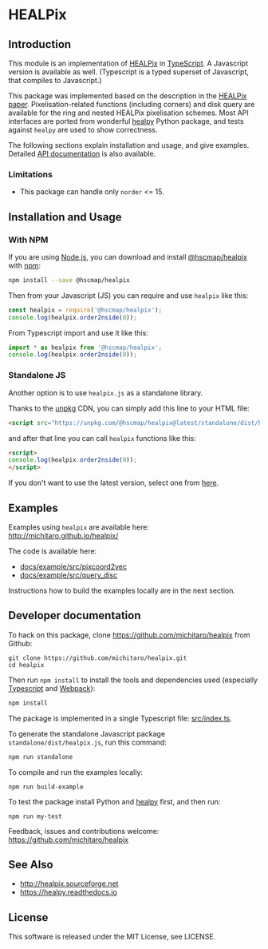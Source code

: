 # HEALPix

## Introduction

This module is an implementation of [HEALPix](http://healpix.sourceforge.net) in [TypeScript](https://www.typescriptlang.org/). A Javascript version is available as well. (Typescript is a typed superset of Javascript, that compiles to Javascript.)

This package was implemented based on the description in the [HEALPix paper](http://iopscience.iop.org/article/10.1086/427976/pdf). Pixelisation-related functions (including corners) and disk query are available for the ring and nested HEALPix pixelisation schemes. Most API interfaces are ported from wonderful [healpy](https://healpy.readthedocs.io/) Python package, and tests against `healpy` are used to show correctness.

The following sections explain installation and usage, and give examples. Detailed [API documentation](https://michitaro.github.io/healpix/typedoc/modules/_index_.html) is also available.

### Limitations
* This package can handle only ```norder``` <= 15.

## Installation and Usage

### With NPM

If you are using [Node.js](https://nodejs.org/), you can download and install [@hscmap/healpix](https://www.npmjs.com/package/@hscmap/healpix) with [npm](https://www.npmjs.com/):

```sh
npm install --save @hscmap/healpix
```

Then from your Javascript (JS) you can require and use `healpix` like this:
```js
const healpix = require('@hscmap/healpix');
console.log(healpix.order2nside(0));
```

From Typescript import and use it like this:
```typescript
import * as healpix from '@hscmap/healpix';
console.log(healpix.order2nside(0));
```

### Standalone JS

Another option is to use ``healpix.js`` as a standalone library.

Thanks to the [unpkg](https://unpkg.com/) CDN, you can simply add this line to your HTML file:
```html
<script src="https://unpkg.com/@hscmap/healpix@latest/standalone/dist/healpix.js"></script>
```
and after that line you can call `healpix` functions like this:
```html
<script>
console.log(healpix.order2nside(0));
</script>
```
If you don't want to use the latest version, select one from [here](https://unpkg.com/@hscmap/healpix/).

## Examples

Examples using `healpix` are available here: http://michitaro.github.io/healpix/

The code is available here:

* [docs/example/src/pixcoord2vec](docs/example/src/pixcoord2vec)
* [docs/example/src/query_disc](docs/example/src/query_disc)

Instructions how to build the examples locally are in the next section.

## Developer documentation

To hack on this package, clone https://github.com/michitaro/healpix from Github:
```
git clone https://github.com/michitaro/healpix.git
cd healpix
```

Then run `npm install` to install the tools and dependencies used (especially [Typescript](https://www.typescriptlang.org/) and [Webpack](https://webpack.js.org/)):
```sh
npm install
```

The package is implemented in a single Typescript file: [src/index.ts](src/index.ts).

To generate the standalone Javascript package ``standalone/dist/healpix.js``, run this command:
```sh
npm run standalone
```

To compile and run the examples locally:
```
npm run build-example
```

To test the package install Python and [healpy](http://healpy.readthedocs.io/) first, and then run:
```
npm run my-test
```

Feedback, issues and contributions welcome: https://github.com/michitaro/healpix

## See Also
* http://healpix.sourceforge.net
* https://healpy.readthedocs.io

## License

This software is released under the MIT License, see LICENSE.
